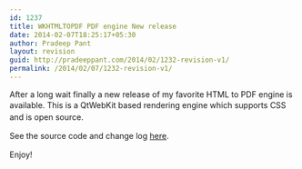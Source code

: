 ```yaml
---
id: 1237
title: WKHTMLTOPDF PDF engine New release
date: 2014-02-07T18:25:17+05:30
author: Pradeep Pant
layout: revision
guid: http://pradeeppant.com/2014/02/1232-revision-v1/
permalink: /2014/02/07/1232-revision-v1/
---
```

After a long wait finally a new release of my favorite HTML to PDF engine is available. <span style="line-height: 1.5;">This is a QtWebKit based rendering engine which supports CSS and is open source.</span>

See the source code and change log [here](https://github.com/wkhtmltopdf/wkhtmltopdf/releases/tag/0.12.0).

<span style="line-height: 1.5;">Enjoy!</span>

&nbsp;
